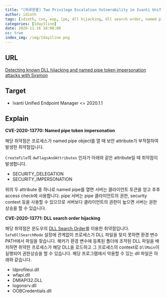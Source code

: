 ```yaml
---
title: "[하루한줄] Two Privilege Escalation Vulnerability in Ivanti Unified Endpoint Manager"
author: idioth
tags: [idioth, cve, eop, lpe, dll hijacking, dll search order, named pipe, impersonation attack]
categories: [1day1line]
date: 2020-11-16 18:00:00
cc: true
index_img: /img/1day1line.png
---
```


## URL 

[Detecting known DLL hijacking and named pipe token impersonation attacks with Sysmon](https://labs.jumpsec.com/detecting-known-dll-hijacking-and-named-pipe-token-impersonation-attacks-with-sysmon/)

## Target

- Ivanti Unified Endpoint Manager <= 2020.1.1



## Explain

**CVE-2020-13770: Named pipe token impersonation**

해당 취약점은 프로세스가 named pipe object를 열 때 보안 attribute가 부적절하여 발생한 취약점입니다. 

`CreateFile`의 `dwFlagsAndAttributes` 인자가 아래와 같은 attribute일 때 취약점이 발생합니다.

- SECURITY_DELEGATION
- SECURITY_IMPERSONATION

위의 두 attribute 중 하나로 named pipe를 열면 서버는 클라이언트 토큰을 얻고 추후 access check에 사용합니다. pipe 서버는 pipe 클라이언트의 권한, security context 등을 사용할 수 있으므로 서버보다 클라이언트의 권한이 높으면 서버는 권한 상승을 할 수 있습니다.



**CVE-2020-13771: DLL search order hijacking**

해당 취약점은 윈도우의 [DLL Search Order](https://docs.microsoft.com/ko-kr/windows/win32/dlls/dynamic-link-library-search-order)를 이용한 취약점입니다. `SafeDllSearchMode` 설정에 관계없이 프로세스가 DLL 파일을 찾지 못하면 환경 변수 PATH에서 파일을 찾습니다. 해커가 환경 변수에 등록된 폴더에 조작된 DLL 파일을 배치하면 취약한 프로세스가 해당 DLL을 로드하고 그 프로세스의 context로 `DllMain`이 실행되어 권한상승을 할 수 있습니다. 해당 프로그램에서 악용할 수 있는 dll 파일은 아래와 같습니다.

- ldprofileui.dll
- wfapi.dll
- DMIAPI32.DLL
- logonsrv.dll
- OOBCredentials.dll